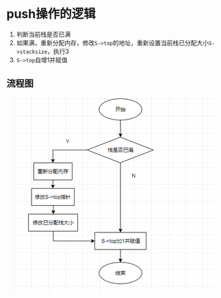 # push操作的逻辑

1. 判断当前栈是否已满
2. 如果满，重新分配内存，修改`S->top`的地址，重新设置当前栈已分配大小`S->stacksize`，执行3
3. `S->top`自增1并赋值

## 流程图

<div align=center>

![顺序结构push的操作流程](/编程问题/数据结构/栈/images/顺序结构push的操作流程.png)

</div>